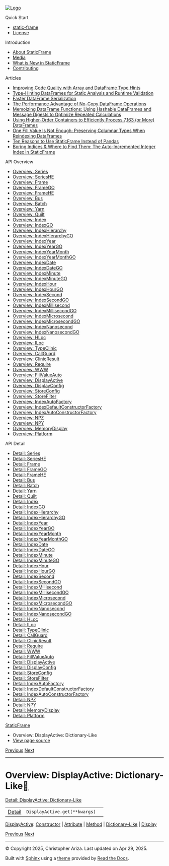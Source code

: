 [![Logo](../_static/sf-logo-web_icon-small.png)](../index.html)

Quick Start

* [static-frame](../readme.html)
* [License](../license.html)

Introduction

* [About StaticFrame](../intro.html)
* [Media](../intro.html#media)
* [What is New in StaticFrame](../new.html)
* [Contributing](../contributing.html)

Articles

* [Improving Code Quality with Array and DataFrame Type Hints](../articles/guard.html)
* [Type-Hinting DataFrames for Static Analysis and Runtime Validation](../articles/ftyping.html)
* [Faster DataFrame Serialization](../articles/serialize.html)
* [The Performance Advantage of No-Copy DataFrame Operations](../articles/no_copy.html)
* [Memoizing DataFrame Functions: Using Hashable DataFrames and Message Digests to Optimize Repeated Calculations](../articles/hash.html)
* [Using Higher-Order Containers to Efficiently Process 7,163 (or More) DataFrames](../articles/uhoc.html)
* [One Fill Value Is Not Enough: Preserving Columnar Types When Reindexing DataFrames](../articles/fill_value.html)
* [Ten Reasons to Use StaticFrame Instead of Pandas](../articles/upgrade.html)
* [Boring Indices & Where to Find Them: The Auto-Incremented Integer Index in StaticFrame](../articles/aiii.html)

API Overview

* [Overview: Series](series.html)
* [Overview: SeriesHE](series_he.html)
* [Overview: Frame](frame.html)
* [Overview: FrameGO](frame_go.html)
* [Overview: FrameHE](frame_he.html)
* [Overview: Bus](bus.html)
* [Overview: Batch](batch.html)
* [Overview: Yarn](yarn.html)
* [Overview: Quilt](quilt.html)
* [Overview: Index](index.html)
* [Overview: IndexGO](index_go.html)
* [Overview: IndexHierarchy](index_hierarchy.html)
* [Overview: IndexHierarchyGO](index_hierarchy_go.html)
* [Overview: IndexYear](index_year.html)
* [Overview: IndexYearGO](index_year_go.html)
* [Overview: IndexYearMonth](index_year_month.html)
* [Overview: IndexYearMonthGO](index_year_month_go.html)
* [Overview: IndexDate](index_date.html)
* [Overview: IndexDateGO](index_date_go.html)
* [Overview: IndexMinute](index_minute.html)
* [Overview: IndexMinuteGO](index_minute_go.html)
* [Overview: IndexHour](index_hour.html)
* [Overview: IndexHourGO](index_hour_go.html)
* [Overview: IndexSecond](index_second.html)
* [Overview: IndexSecondGO](index_second_go.html)
* [Overview: IndexMillisecond](index_millisecond.html)
* [Overview: IndexMillisecondGO](index_millisecond_go.html)
* [Overview: IndexMicrosecond](index_microsecond.html)
* [Overview: IndexMicrosecondGO](index_microsecond_go.html)
* [Overview: IndexNanosecond](index_nanosecond.html)
* [Overview: IndexNanosecondGO](index_nanosecond_go.html)
* [Overview: HLoc](hloc.html)
* [Overview: ILoc](iloc.html)
* [Overview: TypeClinic](type_clinic.html)
* [Overview: CallGuard](call_guard.html)
* [Overview: ClinicResult](clinic_result.html)
* [Overview: Require](require.html)
* [Overview: WWW](www.html)
* [Overview: FillValueAuto](fill_value_auto.html)
* [Overview: DisplayActive](display_active.html)
* [Overview: DisplayConfig](display_config.html)
* [Overview: StoreConfig](store_config.html)
* [Overview: StoreFilter](store_filter.html)
* [Overview: IndexAutoFactory](index_auto_factory.html)
* [Overview: IndexDefaultConstructorFactory](index_default_constructor_factory.html)
* [Overview: IndexAutoConstructorFactory](index_auto_constructor_factory.html)
* [Overview: NPZ](npz.html)
* [Overview: NPY](npy.html)
* [Overview: MemoryDisplay](memory_display.html)
* [Overview: Platform](platform.html)

API Detail

* [Detail: Series](../api_detail/series.html)
* [Detail: SeriesHE](../api_detail/series_he.html)
* [Detail: Frame](../api_detail/frame.html)
* [Detail: FrameGO](../api_detail/frame_go.html)
* [Detail: FrameHE](../api_detail/frame_he.html)
* [Detail: Bus](../api_detail/bus.html)
* [Detail: Batch](../api_detail/batch.html)
* [Detail: Yarn](../api_detail/yarn.html)
* [Detail: Quilt](../api_detail/quilt.html)
* [Detail: Index](../api_detail/index.html)
* [Detail: IndexGO](../api_detail/index_go.html)
* [Detail: IndexHierarchy](../api_detail/index_hierarchy.html)
* [Detail: IndexHierarchyGO](../api_detail/index_hierarchy_go.html)
* [Detail: IndexYear](../api_detail/index_year.html)
* [Detail: IndexYearGO](../api_detail/index_year_go.html)
* [Detail: IndexYearMonth](../api_detail/index_year_month.html)
* [Detail: IndexYearMonthGO](../api_detail/index_year_month_go.html)
* [Detail: IndexDate](../api_detail/index_date.html)
* [Detail: IndexDateGO](../api_detail/index_date_go.html)
* [Detail: IndexMinute](../api_detail/index_minute.html)
* [Detail: IndexMinuteGO](../api_detail/index_minute_go.html)
* [Detail: IndexHour](../api_detail/index_hour.html)
* [Detail: IndexHourGO](../api_detail/index_hour_go.html)
* [Detail: IndexSecond](../api_detail/index_second.html)
* [Detail: IndexSecondGO](../api_detail/index_second_go.html)
* [Detail: IndexMillisecond](../api_detail/index_millisecond.html)
* [Detail: IndexMillisecondGO](../api_detail/index_millisecond_go.html)
* [Detail: IndexMicrosecond](../api_detail/index_microsecond.html)
* [Detail: IndexMicrosecondGO](../api_detail/index_microsecond_go.html)
* [Detail: IndexNanosecond](../api_detail/index_nanosecond.html)
* [Detail: IndexNanosecondGO](../api_detail/index_nanosecond_go.html)
* [Detail: HLoc](../api_detail/hloc.html)
* [Detail: ILoc](../api_detail/iloc.html)
* [Detail: TypeClinic](../api_detail/type_clinic.html)
* [Detail: CallGuard](../api_detail/call_guard.html)
* [Detail: ClinicResult](../api_detail/clinic_result.html)
* [Detail: Require](../api_detail/require.html)
* [Detail: WWW](../api_detail/www.html)
* [Detail: FillValueAuto](../api_detail/fill_value_auto.html)
* [Detail: DisplayActive](../api_detail/display_active.html)
* [Detail: DisplayConfig](../api_detail/display_config.html)
* [Detail: StoreConfig](../api_detail/store_config.html)
* [Detail: StoreFilter](../api_detail/store_filter.html)
* [Detail: IndexAutoFactory](../api_detail/index_auto_factory.html)
* [Detail: IndexDefaultConstructorFactory](../api_detail/index_default_constructor_factory.html)
* [Detail: IndexAutoConstructorFactory](../api_detail/index_auto_constructor_factory.html)
* [Detail: NPZ](../api_detail/npz.html)
* [Detail: NPY](../api_detail/npy.html)
* [Detail: MemoryDisplay](../api_detail/memory_display.html)
* [Detail: Platform](../api_detail/platform.html)

[StaticFrame](../index.html)

* Overview: DisplayActive: Dictionary-Like
* [View page source](../_sources/api_overview/display_active-dictionary_like.rst.txt)

[Previous](display_active-method.html "Overview: DisplayActive: Method")
[Next](display_active-display.html "Overview: DisplayActive: Display")

---

# Overview: DisplayActive: Dictionary-Like[](#overview-displayactive-dictionary-like "Link to this heading")

[Detail: DisplayActive: Dictionary-Like](../api_detail/display_active-dictionary_like.html#api-detail-displayactive-dictionary-like)

|  |  |  |
| --- | --- | --- |
| [Detail](../api_detail/display_active-dictionary_like.html#api-sig-displayactive-get) | `DisplayActive.get(**kwargs)` |  |

[DisplayActive](display_active.html#api-overview-displayactive): [Constructor](display_active-constructor.html#api-overview-displayactive-constructor) | [Attribute](display_active-attribute.html#api-overview-displayactive-attribute) | [Method](display_active-method.html#api-overview-displayactive-method) | [Dictionary-Like](#api-overview-displayactive-dictionary-like) | [Display](display_active-display.html#api-overview-displayactive-display)

[Previous](display_active-method.html "Overview: DisplayActive: Method")
[Next](display_active-display.html "Overview: DisplayActive: Display")

---

© Copyright 2025, Christopher Ariza.
Last updated on Apr 29, 2025.

Built with [Sphinx](https://www.sphinx-doc.org/) using a
[theme](https://github.com/readthedocs/sphinx_rtd_theme)
provided by [Read the Docs](https://readthedocs.org).